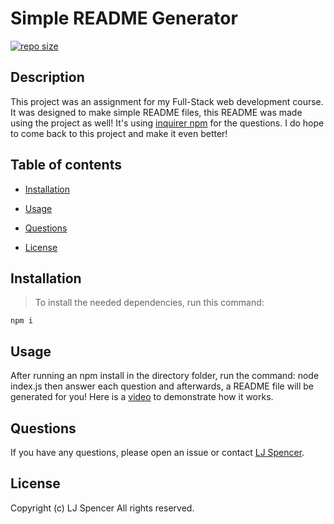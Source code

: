 # Simple README Generator

[![repo size](https://img.shields.io/github/repo-size/hockeyduck3/Simple-README-Generator)](https://github.com/hockeyduck3/Simple-README-Generator)

## Description

This project was an assignment for my Full-Stack web development course. It was designed to make simple README files, this README was made using the project as well! It's using [inquirer npm](https://www.npmjs.com/package/inquirer) for the questions. I do hope to come back to this project and make it even better!

## Table of contents

* [Installation](#installation)

* [Usage](#usage)

* [Questions](#questions)

* [License](#license)

## Installation

>To install the needed dependencies, run this command:

```
npm i
```

## Usage

After running an npm install in the directory folder, run the command: node index.js then answer each question and afterwards, a README file will be generated for you! Here is a [video](https://drive.google.com/file/d/1dyco1hK07GURWp4OwR_xIMedUIlgEx09/view?usp=sharing) to demonstrate how it works.

## Questions

If you have any questions, please open an issue or contact [LJ Spencer](https://github.com/hockeyduck3).

## License
Copyright (c) LJ Spencer All rights reserved.
